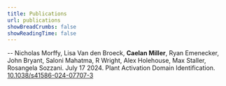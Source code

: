 ```yaml
---
title: Publications
url: publications
showBreadCrumbs: false
showReadingTime: false
---
```


-- Nicholas Morffy, Lisa Van den Broeck, **Caelan Miller**, Ryan Emenecker, John Bryant, Saloni Mahatma, R Wright, Alex Holehouse, Max Staller, Rosangela Sozzani. July 17 2024. Plant Activation Domain Identification. [10.1038/s41586-024-07707-3](https://doi.org/10.1038/s41586-024-07707-3)
